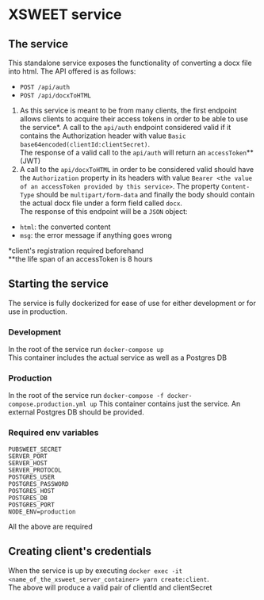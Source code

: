 # XSWEET service

## The service

This standalone service exposes the functionality of converting a docx file into html. The API offered is as follows:

- `POST /api/auth`
- `POST /api/docxToHTML`

1. As this service is meant to be from many clients, the first endpoint allows clients to acquire their access tokens in order to be able to use the service\*. A call to the `api/auth` endpoint considered valid if it contains the Authorization header with value `Basic base64encoded(clientId:clientSecret)`.  
   The response of a valid call to the `api/auth` will return an `accessToken`\*\* (JWT)
2. A call to the `api/docxToHTML` in order to be considered valid should have the `Authorization` property in its headers with value `Bearer <the value of an accessToken provided by this service>`. The property `Content-Type` should be `multipart/form-data` and finally the body should contain the actual docx file under a form field called `docx`.  
   The response of this endpoint will be a `JSON` object:

- `html`: the converted content
- `msg`: the error message if anything goes wrong

\*client's registration required beforehand  
\*\*the life span of an accessToken is 8 hours

## Starting the service

The service is fully dockerized for ease of use for either development or for use in production.

### Development

In the root of the service run `docker-compose up`  
This container includes the actual service as well as a Postgres DB

### Production

In the root of the service run `docker-compose -f docker-compose.production.yml up`
This container contains just the service. An external Postgres DB should be provided.

### Required env variables

```
PUBSWEET_SECRET
SERVER_PORT
SERVER_HOST
SERVER_PROTOCOL
POSTGRES_USER
POSTGRES_PASSWORD
POSTGRES_HOST
POSTGRES_DB
POSTGRES_PORT
NODE_ENV=production
```

All the above are required

## Creating client's credentials

When the service is up by executing `docker exec -it <name_of_the_xsweet_server_container> yarn create:client`.  
The above will produce a valid pair of clientId and clientSecret

